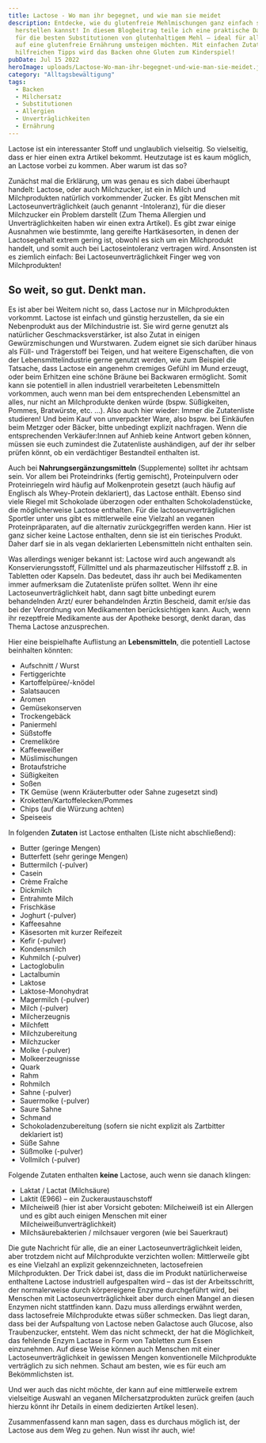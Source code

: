 ```yaml
---
title: Lactose - Wo man ihr begegnet, und wie man sie meidet
description: Entdecke, wie du glutenfreie Mehlmischungen ganz einfach selbst
  herstellen kannst! In diesem Blogbeitrag teile ich eine praktische Daumenregel
  für die besten Substitutionen von glutenhaltigem Mehl – ideal für alle, die
  auf eine glutenfreie Ernährung umsteigen möchten. Mit einfachen Zutaten und
  hilfreichen Tipps wird das Backen ohne Gluten zum Kinderspiel!
pubDate: Jul 15 2022
heroImage: uploads/Lactose-Wo-man-ihr-begegnet-und-wie-man-sie-meidet.jpg
category: "Alltagsbewältigung"
tags:
  - Backen
  - Milchersatz
  - Substitutionen
  - Allergien
  - Unverträglichkeiten
  - Ernährung
---
```


Lactose ist ein interessanter Stoff und unglaublich vielseitig. So vielseitig, dass er hier einen extra Artikel bekommt. Heutzutage ist es kaum möglich, an Lactose vorbei zu kommen. Aber warum ist das so?

Zunächst mal die Erklärung, um was genau es sich dabei überhaupt handelt: Lactose, oder auch Milchzucker, ist ein in Milch und Milchprodukten natürlich vorkommender Zucker.
Es gibt Menschen mit Lactoseunverträglichkeit (auch genannt -Intoleranz), für die dieser Milchzucker ein Problem darstellt (Zum Thema Allergien und Unverträglichkeiten haben wir einen extra Artikel). Es gibt zwar einige Ausnahmen wie bestimmte, lang gereifte Hartkäsesorten, in denen der Lactosegehalt extrem gering ist, obwohl es sich um ein Milchprodukt handelt, und somit auch bei Lactoseintoleranz vertragen wird. Ansonsten ist es ziemlich einfach: Bei Lactoseunverträglichkeit Finger weg von Milchprodukten!

## So weit, so gut. Denkt man.

Es ist aber bei Weitem nicht so, dass Lactose nur in Milchprodukten vorkommt.
Lactose ist einfach und günstig herzustellen, da sie ein Nebenprodukt aus der Milchindustrie ist. Sie wird gerne genutzt als natürlicher Geschmacksverstärker, ist also Zutat in einigen Gewürzmischungen und Wurstwaren. Zudem eignet sie sich darüber hinaus als Füll- und Trägerstoff bei Teigen, und hat weitere Eigenschaften, die von der Lebensmittelindustrie gerne genutzt werden, wie zum Beispiel die Tatsache, dass Lactose ein angenehm cremiges Gefühl im Mund erzeugt, oder beim Erhitzen eine schöne Bräune bei Backwaren ermöglicht. Somit kann sie potentiell in allen industriell verarbeiteten Lebensmitteln vorkommen, auch wenn man bei dem entsprechenden Lebensmittel an alles, nur nicht an Milchprodukte denken würde (bspw. Süßigkeiten, Pommes, Bratwürste, etc. ...). Also auch hier wieder: Immer die Zutatenliste studieren! Und beim Kauf von unverpackter Ware, also bspw. bei Einkäufen beim Metzger oder Bäcker, bitte unbedingt explizit nachfragen. Wenn die entsprechenden Verkäufer:Innen auf Anhieb keine Antwort geben können, müssen sie euch zumindest die Zutatenliste aushändigen, auf der ihr selber prüfen könnt, ob ein verdächtiger Bestandteil enthalten ist.

Auch bei **Nahrungsergänzungsmitteln** (Supplemente) solltet ihr achtsam sein. Vor allem bei Proteindrinks (fertig gemischt), Proteinpulvern oder Proteinriegeln wird häufig auf Molkenprotein gesetzt (auch häufig auf Englisch als Whey-Protein deklariert), das Lactose enthält. Ebenso sind viele Riegel mit Schokolade überzogen oder enthalten Schokoladenstücke, die möglicherweise Lactose enthalten. Für die lactoseunverträglichen Sportler unter uns gibt es mittlerweile eine Vielzahl an veganen Proteinpräparaten, auf die alternativ zurückgegriffen werden kann. Hier ist ganz sicher keine Lactose enthalten, denn sie ist ein tierisches Produkt. Daher darf sie in als vegan deklarierten Lebensmitteln nicht enthalten sein.

Was allerdings weniger bekannt ist: Lactose wird auch angewandt als Konservierungsstoff, Füllmittel und als pharmazeutischer Hilfsstoff z.B. in Tabletten oder Kapseln. Das bedeutet, dass ihr auch bei Medikamenten immer aufmerksam die Zutatenliste prüfen solltet. Wenn ihr eine Lactoseunverträglichkeit habt, dann sagt bitte unbedingt eurem behandelnden Arzt/ eurer behandelnden Ärztin Bescheid, damit er/sie das bei der Verordnung von Medikamenten berücksichtigen kann. Auch, wenn ihr rezeptfreie Medikamente aus der Apotheke besorgt, denkt daran, das Thema Lactose anzusprechen.

Hier eine beispielhafte Auflistung an **Lebensmitteln**, die potentiell Lactose beinhalten könnten:

- Aufschnitt / Wurst
- Fertiggerichte
- Kartoffelpüree/-knödel
- Salatsaucen
- Aromen
- Gemüsekonserven
- Trockengebäck
- Paniermehl
- Süßstoffe
- Cremeliköre
- Kaffeeweißer
- Müslimischungen
- Brotaufstriche
- Süßigkeiten
- Soßen
- TK Gemüse (wenn Kräuterbutter oder Sahne zugesetzt sind)
- Kroketten/Kartoffelecken/Pommes
- Chips (auf die Würzung achten)
- Speiseeis

In folgenden **Zutaten** ist Lactose enthalten (Liste nicht abschließend):

- Butter (geringe Mengen)
- Butterfett (sehr geringe Mengen)
- Buttermilch (-pulver)
- Casein
- Crème Fraîche
- Dickmilch
- Entrahmte Milch
- Frischkäse
- Joghurt (-pulver)
- Kaffeesahne
- Käsesorten mit kurzer Reifezeit
- Kefir (-pulver)
- Kondensmilch
- Kuhmilch (-pulver)
- Lactoglobulin
- Lactalbumin
- Laktose
- Laktose-Monohydrat
- Magermilch (-pulver)
- Milch (-pulver)
- Milcherzeugnis
- Milchfett
- Milchzubereitung
- Milchzucker
- Molke (-pulver)
- Molkeerzeugnisse
- Quark
- Rahm
- Rohmilch
- Sahne (-pulver)
- Sauermolke (-pulver)
- Saure Sahne
- Schmand
- Schokoladenzubereitung (sofern sie nicht explizit als Zartbitter deklariert ist)
- Süße Sahne
- Süßmolke (-pulver)
- Vollmilch (-pulver)

Folgende Zutaten enthalten **keine** Lactose, auch wenn sie danach klingen:

- Laktat / Lactat (Milchsäure)
- Laktit (E966) – ein Zuckeraustauschstoff
- Milcheiweiß (hier ist aber Vorsicht geboten: Milcheiweiß ist ein Allergen und es gibt auch einigen Menschen mit einer Milcheiweißunverträglichkeit)
- Milchsäurebakterien / milchsauer vergoren (wie bei Sauerkraut)

Die gute Nachricht für alle, die an einer Lactoseunverträglichkeit leiden, aber trotzdem nicht auf Milchprodukte verzichten wollen: Mittlerweile gibt es eine Vielzahl an explizit gekennzeichneten, lactosefreien Milchprodukten. Der Trick dabei ist, dass die im Produkt natürlicherweise enthaltene Lactose industriell aufgespalten wird – das ist der Arbeitsschritt, der normalerweise durch körpereigene Enzyme durchgeführt wird, bei Menschen mit Lactoseunverträglichkeit aber durch einen Mangel an diesen Enzymen nicht stattfinden kann. Dazu muss allerdings erwähnt werden, dass lactosefreie Milchprodukte etwas süßer schmecken. Das liegt daran, dass bei der Aufspaltung von Lactose neben Galactose auch Glucose, also Traubenzucker, entsteht.
Wem das nicht schmeckt, der hat die Möglichkeit, das fehlende Enzym Lactase in Form von Tabletten zum Essen einzunehmen. Auf diese Weise können auch Menschen mit einer Lactoseunverträglichkeit in gewissen Mengen konventionelle Milchprodukte verträglich zu sich nehmen. Schaut am besten, wie es für euch am Bekömmlichsten ist.

Und wer auch das nicht möchte, der kann auf eine mittlerweile extrem vielseitige Auswahl an veganen Milchersatzprodukten zurück greifen (auch hierzu könnt ihr Details in einem dedizierten Artikel lesen).

Zusammenfassend kann man sagen, dass es durchaus möglich ist, der Lactose aus dem Weg zu gehen. Nun wisst ihr auch, wie!
